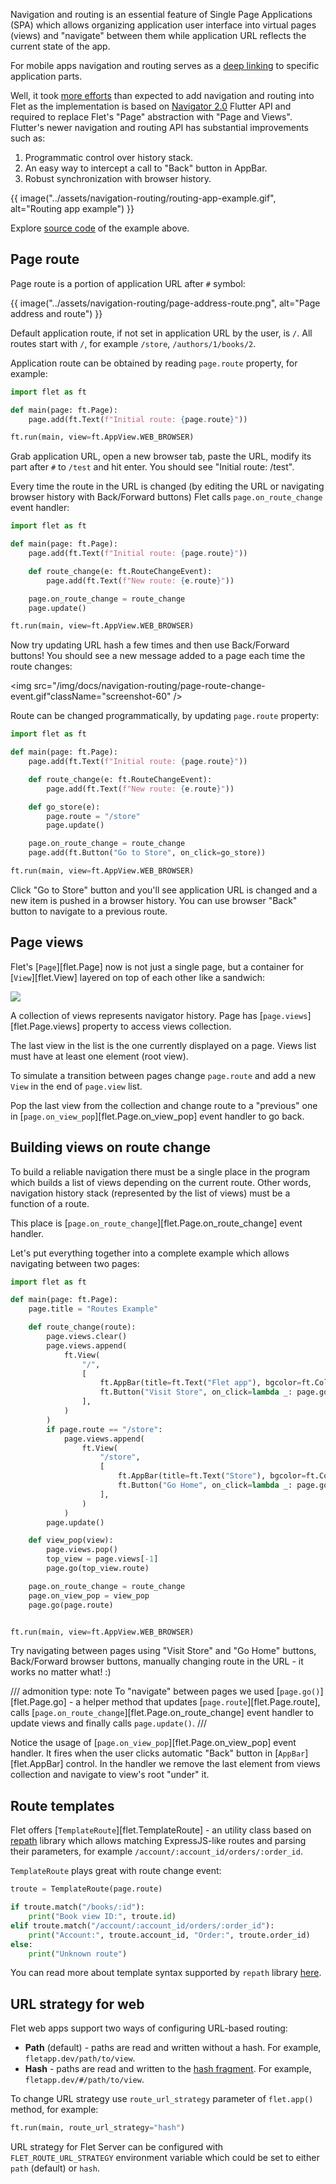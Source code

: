 Navigation and routing is an essential feature of Single Page Applications (SPA) which allows organizing application user interface into virtual pages (views) and "navigate" between them while application URL reflects the current state of the app.

For mobile apps navigation and routing serves as a [deep linking](https://docs.flutter.dev/development/ui/navigation/deep-linking) to specific application parts.

Well, it took [more efforts](https://github.com/flet-dev/flet/pull/95/files) than expected to add navigation and routing into Flet as the implementation is based on [Navigator 2.0](https://medium.com/flutter/learning-flutters-new-navigation-and-routing-system-7c9068155ade) Flutter API and required to replace Flet's "Page" abstraction with "Page and Views". Flutter's newer navigation and routing API has substantial improvements such as:

1. Programmatic control over history stack.
2. An easy way to intercept a call to "Back" button in AppBar.
3. Robust synchronization with browser history.

{{ image("../assets/navigation-routing/routing-app-example.gif", alt="Routing app example") }}


Explore [source code](https://github.com/flet-dev/flet/blob/main/sdk/python/examples/apps/routing-navigation/building-views-on-route-change.py) of the example above.

## Page route

Page route is a portion of application URL after `#` symbol:

{{ image("../assets/navigation-routing/page-address-route.png", alt="Page address and route") }}


Default application route, if not set in application URL by the user, is `/`.
All routes start with `/`, for example `/store`, `/authors/1/books/2`.

Application route can be obtained by reading `page.route` property, for example:

```python
import flet as ft

def main(page: ft.Page):
    page.add(ft.Text(f"Initial route: {page.route}"))

ft.run(main, view=ft.AppView.WEB_BROWSER)
```

Grab application URL, open a new browser tab, paste the URL, modify its part after `#` to `/test` and hit enter. You should see "Initial route: /test".

Every time the route in the URL is changed (by editing the URL or navigating browser history with Back/Forward buttons) Flet calls `page.on_route_change` event handler:

```python
import flet as ft

def main(page: ft.Page):
    page.add(ft.Text(f"Initial route: {page.route}"))

    def route_change(e: ft.RouteChangeEvent):
        page.add(ft.Text(f"New route: {e.route}"))

    page.on_route_change = route_change
    page.update()

ft.run(main, view=ft.AppView.WEB_BROWSER)
```

Now try updating URL hash a few times and then use Back/Forward buttons! You should see a new message added to a page each time the route changes:

<img src="/img/docs/navigation-routing/page-route-change-event.gif"className="screenshot-60" />

Route can be changed programmatically, by updating `page.route` property:

```python
import flet as ft

def main(page: ft.Page):
    page.add(ft.Text(f"Initial route: {page.route}"))

    def route_change(e: ft.RouteChangeEvent):
        page.add(ft.Text(f"New route: {e.route}"))

    def go_store(e):
        page.route = "/store"
        page.update()

    page.on_route_change = route_change
    page.add(ft.Button("Go to Store", on_click=go_store))

ft.run(main, view=ft.AppView.WEB_BROWSER)
```

Click "Go to Store" button and you'll see application URL is changed and a new item is pushed in a browser history.
You can use browser "Back" button to navigate to a previous route.

## Page views

Flet's [`Page`][flet.Page] now is not just a single page, but a container for [`View`][flet.View]
layered on top of each other like a sandwich:

<img src="/img/docs/navigation-routing/page-views.svg" className="screenshot-100" />

A collection of views represents navigator history. Page has [`page.views`][flet.Page.views] property to access views collection.

The last view in the list is the one currently displayed on a page. Views list must have at least one element (root view).

To simulate a transition between pages change `page.route` and add a new `View` in the end of `page.view` list.

Pop the last view from the collection and change route to a "previous" one in
[`page.on_view_pop`][flet.Page.on_view_pop] event handler to go back.

## Building views on route change

To build a reliable navigation there must be a single place in the program which builds a list of views
depending on the current route. Other words, navigation history stack (represented by the list of views)
must be a function of a route.

This place is [`page.on_route_change`][flet.Page.on_route_change] event handler.

Let's put everything together into a complete example which allows navigating between two pages:

```python
import flet as ft

def main(page: ft.Page):
    page.title = "Routes Example"

    def route_change(route):
        page.views.clear()
        page.views.append(
            ft.View(
                "/",
                [
                    ft.AppBar(title=ft.Text("Flet app"), bgcolor=ft.Colors.SURFACE_CONTAINER_HIGHEST),
                    ft.Button("Visit Store", on_click=lambda _: page.go("/store")),
                ],
            )
        )
        if page.route == "/store":
            page.views.append(
                ft.View(
                    "/store",
                    [
                        ft.AppBar(title=ft.Text("Store"), bgcolor=ft.Colors.SURFACE_CONTAINER_HIGHEST),
                        ft.Button("Go Home", on_click=lambda _: page.go("/")),
                    ],
                )
            )
        page.update()

    def view_pop(view):
        page.views.pop()
        top_view = page.views[-1]
        page.go(top_view.route)

    page.on_route_change = route_change
    page.on_view_pop = view_pop
    page.go(page.route)


ft.run(main, view=ft.AppView.WEB_BROWSER)
```

Try navigating between pages using "Visit Store" and "Go Home" buttons, Back/Forward browser buttons,
manually changing route in the URL - it works no matter what! :)

/// admonition
    type: note
To "navigate" between pages we used [`page.go()`][flet.Page.go] - a helper method that updates
[`page.route`][flet.Page.route], calls [`page.on_route_change`][flet.Page.on_route_change] event handler to update views and finally calls `page.update()`.
///

Notice the usage of [`page.on_view_pop`][flet.Page.on_view_pop] event handler. It fires when the user
clicks automatic "Back" button in [`AppBar`][flet.AppBar] control. In the handler we remove the last element
from views collection and navigate to view's root "under" it.

## Route templates

Flet offers [`TemplateRoute`][flet.TemplateRoute] - an utility class based on [repath](https://github.com/nickcoutsos/python-repath) library which allows matching
ExpressJS-like routes and parsing their parameters, for example `/account/:account_id/orders/:order_id`.

`TemplateRoute` plays great with route change event:

```python
troute = TemplateRoute(page.route)

if troute.match("/books/:id"):
    print("Book view ID:", troute.id)
elif troute.match("/account/:account_id/orders/:order_id"):
    print("Account:", troute.account_id, "Order:", troute.order_id)
else:
    print("Unknown route")
```

You can read more about template syntax supported by `repath` library [here](https://github.com/nickcoutsos/python-repath#parameters).

## URL strategy for web

Flet web apps support two ways of configuring URL-based routing:

- **Path** (default) - paths are read and written without a hash. For example, `fletapp.dev/path/to/view`.
- **Hash** - paths are read and written to the [hash fragment](https://en.wikipedia.org/wiki/Uniform_Resource_Locator#Syntax). For example, `fletapp.dev/#/path/to/view`.

To change URL strategy use `route_url_strategy` parameter of `flet.app()` method, for example:

```python
ft.run(main, route_url_strategy="hash")
```

URL strategy for Flet Server can be configured with `FLET_ROUTE_URL_STRATEGY` environment variable which could be set to either `path` (default) or `hash`.
